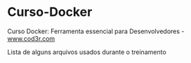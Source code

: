 # Curso-Docker
Curso Docker: Ferramenta essencial para Desenvolvedores - www.cod3r.com

Lista de alguns arquivos usados durante o treinamento 
